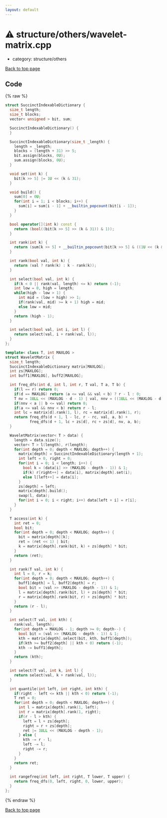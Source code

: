 ```yaml
---
layout: default
---
```


<!-- mathjax config similar to math.stackexchange -->
<script type="text/javascript" async
  src="https://cdnjs.cloudflare.com/ajax/libs/mathjax/2.7.5/MathJax.js?config=TeX-MML-AM_CHTML">
</script>
<script type="text/x-mathjax-config">
  MathJax.Hub.Config({
    TeX: { equationNumbers: { autoNumber: "AMS" }},
    tex2jax: {
      inlineMath: [ ['$','$'] ],
      processEscapes: true
    },
    "HTML-CSS": { matchFontHeight: false },
    displayAlign: "left",
    displayIndent: "2em"
  });
</script>

<script type="text/javascript" src="https://cdnjs.cloudflare.com/ajax/libs/jquery/3.4.1/jquery.min.js"></script>
<script src="https://cdn.jsdelivr.net/npm/jquery-balloon-js@1.1.2/jquery.balloon.min.js" integrity="sha256-ZEYs9VrgAeNuPvs15E39OsyOJaIkXEEt10fzxJ20+2I=" crossorigin="anonymous"></script>
<script type="text/javascript" src="../../../assets/js/copy-button.js"></script>
<link rel="stylesheet" href="../../../assets/css/copy-button.css" />


# :warning: structure/others/wavelet-matrix.cpp
* category: structure/others


[Back to top page](../../../index.html)



## Code
{% raw %}
```cpp
struct SuccinctIndexableDictionary {
  size_t length;
  size_t blocks;
  vector< unsigned > bit, sum;

  SuccinctIndexableDictionary() {
  }

  SuccinctIndexableDictionary(size_t _length) {
    length = _length;
    blocks = (length + 31) >> 5;
    bit.assign(blocks, 0U);
    sum.assign(blocks, 0U);
  }

  void set(int k) {
    bit[k >> 5] |= 1U << (k & 31);
  }

  void build() {
    sum[0] = 0U;
    for(int i = 1; i < blocks; i++) {
      sum[i] = sum[i - 1] + __builtin_popcount(bit[i - 1]);
    }
  }

  bool operator[](int k) const {
    return (bool((bit[k >> 5] >> (k & 31)) & 1));
  }

  int rank(int k) {
    return (sum[k >> 5] + __builtin_popcount(bit[k >> 5] & ((1U << (k & 31)) - 1)));
  }

  int rank(bool val, int k) {
    return (val ? rank(k) : k - rank(k));
  }

  int select(bool val, int k) {
    if(k < 0 || rank(val, length) <= k) return (-1);
    int low = 0, high = length;
    while(high - low > 1) {
      int mid = (low + high) >> 1;
      if(rank(val, mid) >= k + 1) high = mid;
      else low = mid;
    }
    return (high - 1);
  }

  int select(bool val, int i, int l) {
    return select(val, i + rank(val, l));
  }
};

template< class T, int MAXLOG >
struct WaveletMatrix {
  size_t length;
  SuccinctIndexableDictionary matrix[MAXLOG];
  int zs[MAXLOG];
  int buff1[MAXLOG], buff2[MAXLOG];

  int freq_dfs(int d, int l, int r, T val, T a, T b) {
    if(l == r) return 0;
    if(d == MAXLOG) return (a <= val && val < b) ? r - l : 0;
    T nv = 1ULL << (MAXLOG - d - 1) | val, nnv = ((1ULL << (MAXLOG - d - 1)) - 1) | nv;
    if(nnv < a || b <= val) return 0;
    if(a <= val && nnv < b) return r - l;
    int lc = matrix[d].rank(1, l), rc = matrix[d].rank(1, r);
    return freq_dfs(d + 1, l - lc, r - rc, val, a, b) +
           freq_dfs(d + 1, lc + zs[d], rc + zs[d], nv, a, b);
  }

  WaveletMatrix(vector< T > data) {
    length = data.size();
    vector< T > l(length), r(length);
    for(int depth = 0; depth < MAXLOG; depth++) {
      matrix[depth] = SuccinctIndexableDictionary(length + 1);
      int left = 0, right = 0;
      for(int i = 0; i < length; i++) {
        bool k = (data[i] >> (MAXLOG - depth - 1)) & 1;
        if(k) r[right++] = data[i], matrix[depth].set(i);
        else l[left++] = data[i];
      }
      zs[depth] = left;
      matrix[depth].build();
      swap(l, data);
      for(int i = 0; i < right; i++) data[left + i] = r[i];
    }
  }

  T access(int k) {
    int ret = 0;
    bool bit;
    for(int depth = 0; depth < MAXLOG; depth++) {
      bit = matrix[depth][k];
      ret = (ret << 1) | bit;
      k = matrix[depth].rank(bit, k) + zs[depth] * bit;
    }
    return (ret);
  }

  int rank(T val, int k) {
    int l = 0, r = k;
    for(int depth = 0; depth < MAXLOG; depth++) {
      buff1[depth] = l, buff2[depth] = r;
      bool bit = (val >> (MAXLOG - depth - 1)) & 1;
      l = matrix[depth].rank(bit, l) + zs[depth] * bit;
      r = matrix[depth].rank(bit, r) + zs[depth] * bit;
    }
    return (r - l);
  }

  int select(T val, int kth) {
    rank(val, length);
    for(int depth = MAXLOG - 1; depth >= 0; depth--) {
      bool bit = (val >> (MAXLOG - depth - 1)) & 1;
      kth = matrix[depth].select(bit, kth, buff1[depth]);
      if(kth >= buff2[depth] || kth < 0) return (-1);
      kth -= buff1[depth];
    }
    return (kth);
  }

  int select(T val, int k, int l) {
    return select(val, k + rank(val, l));
  }

  int quantile(int left, int right, int kth) {
    if(right - left <= kth || kth < 0) return (-1);
    T ret = 0;
    for(int depth = 0; depth < MAXLOG; depth++) {
      int l = matrix[depth].rank(1, left);
      int r = matrix[depth].rank(1, right);
      if(r - l > kth) {
        left = l + zs[depth];
        right = r + zs[depth];
        ret |= 1ULL << (MAXLOG - depth - 1);
      } else {
        kth -= r - l;
        left -= l;
        right -= r;
      }
    }
    return ret;
  }
  
  int rangefreq(int left, int right, T lower, T upper) {
    return freq_dfs(0, left, right, 0, lower, upper);
  }
};


```
{% endraw %}

[Back to top page](../../../index.html)

